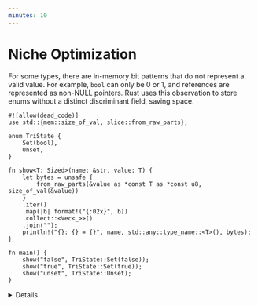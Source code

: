 ```yaml
---
minutes: 10
---
```


# Niche Optimization

For some types, there are in-memory bit patterns that do not represent a valid
value. For example, `bool` can only be 0 or 1, and references are represented as
non-NULL pointers. Rust uses this observation to store enums without a distinct
discriminant field, saving space.

```rust,editable
#![allow(dead_code)]
use std::{mem::size_of_val, slice::from_raw_parts};

enum TriState {
    Set(bool),
    Unset,
}

fn show<T: Sized>(name: &str, value: T) {
    let bytes = unsafe {
        from_raw_parts(&value as *const T as *const u8, size_of_val(&value))
    }
    .iter()
    .map(|b| format!("{:02x}", b))
    .collect::<Vec<_>>()
    .join("");
    println!("{}: {} = {}", name, std::any::type_name::<T>(), bytes);
}

fn main() {
    show("false", TriState::Set(false));
    show("true", TriState::Set(true));
    show("unset", TriState::Unset);
}
```

<details>

The example shows Rust choosing a non-boolean value for the `Unset` variant.

Try showing:

- `&x` for some x
- `Some(&x)`
- `None::<&u32>`
- `Some(Some(&x))`
- `std::num::NonZero::new(10)`

Null pointer optimization: For
[some types](https://doc.rust-lang.org/std/option/#representation), Rust
guarantees that `size_of::<T>()` equals `size_of::<Option<T>>()` and that the
all-zeroes pattern transmutes to `None`. This is a special-case of the niche
optimization for `Option`.

</details>
